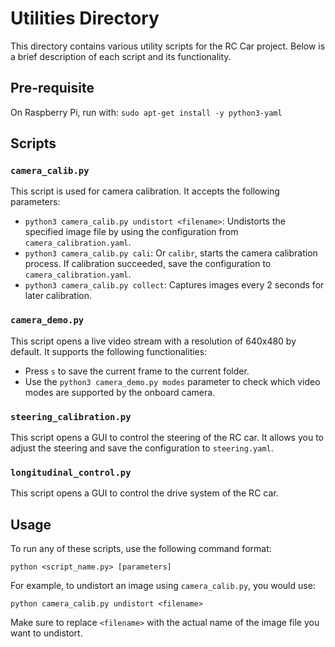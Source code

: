 # Utilities Directory

This directory contains various utility scripts for the RC Car project. Below is a brief description of each script and its functionality.

## Pre-requisite

On Raspberry Pi, run with: `sudo apt-get install -y python3-yaml`

## Scripts

### `camera_calib.py`
This script is used for camera calibration. It accepts the following parameters:
- `python3 camera_calib.py undistort <filename>`: Undistorts the specified image file by using the configuration from `camera_calibration.yaml`.
- `python3 camera_calib.py cali`: Or `calibr`, starts the camera calibration process. If calibration succeeded, save the configuration to `camera_calibration.yaml`.
- `python3 camera_calib.py collect`: Captures images every 2 seconds for later calibration.

### `camera_demo.py`
This script opens a live video stream with a resolution of 640x480 by default. It supports the following functionalities:
- Press `s` to save the current frame to the current folder.
- Use the `python3 camera_demo.py modes` parameter to check which video modes are supported by the onboard camera.

### `steering_calibration.py`
This script opens a GUI to control the steering of the RC car. It allows you to adjust the steering and save the configuration to `steering.yaml`.

### `longitudinal_control.py`
This script opens a GUI to control the drive system of the RC car.

## Usage

To run any of these scripts, use the following command format:
```
python <script_name.py> [parameters]
```

For example, to undistort an image using `camera_calib.py`, you would use:
```
python camera_calib.py undistort <filename>
```

Make sure to replace `<filename>` with the actual name of the image file you want to undistort.
